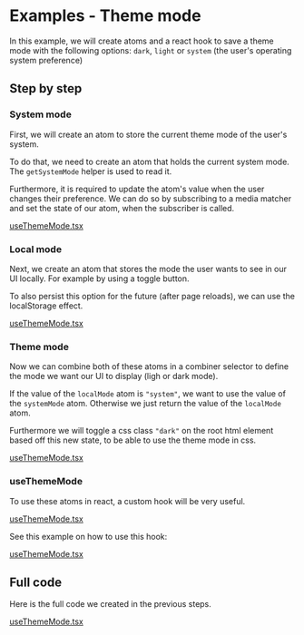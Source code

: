 # Examples - Theme mode

In this example, we will create atoms and a react hook to save a theme mode with the following options: `dark`, `light` or `system` (the user's operating system preference)

## Step by step

<!-- tabs:start -->

### **System mode**

First, we will create an atom to store the current theme mode of the user's system.

To do that, we need to create an atom that holds the current system mode.
The `getSystemMode` helper is used to read it.

Furthermore, it is required to update the atom's value when the user changes their preference.
We can do so by subscribing to a media matcher and set the state of our atom, when the subscriber is called.

[useThemeMode.tsx](./useThemeMode.tsx ":include :type=code :fragment=systemMode")

### **Local mode**

Next, we create an atom that stores the mode the user wants to see in our UI locally. For example by using a toggle button.

To also persist this option for the future (after page reloads), we can use the localStorage effect.

[useThemeMode.tsx](./useThemeMode.tsx ":include :type=code :fragment=localMode")

### **Theme mode**

Now we can combine both of these atoms in a combiner selector to define the mode we want our UI to display (ligh or dark mode).

If the value of the `localMode` atom is `"system"`, we want to use the value of the `systemMode` atom. Otherwise we just return the value of the `localMode` atom.

Furthermore we will toggle a css class `"dark"` on the root html element based off this new state, to be able to use the theme mode in css.

[useThemeMode.tsx](./useThemeMode.tsx ":include :type=code :fragment=themeMode")

### **useThemeMode**

To use these atoms in react, a custom hook will be very useful.

[useThemeMode.tsx](./useThemeMode.tsx ":include :type=code :fragment=useThemeMode")

See this example on how to use this hook:

[useThemeMode.tsx](./useThemeMode.tsx ":include :type=code :fragment=usage")

<!-- tabs:end -->

## **Full code**

Here is the full code we created in the previous steps.

[useThemeMode.tsx](./useThemeMode.tsx ":include :type=code")
